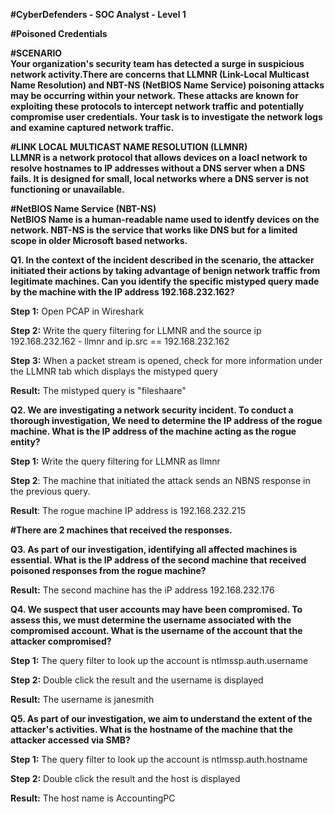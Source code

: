 **#CyberDefenders - SOC Analyst - Level 1**

**#Poisoned Credentials**

**#SCENARIO**<br>
**Your organization's security team has detected a surge in suspicious network activity.There are concerns that LLMNR (Link-Local Multicast Name Resolution) and NBT-NS (NetBIOS Name Service) poisoning attacks may be occurring within your network. These attacks are known for exploiting these protocols to intercept network traffic and potentially compromise user credentials. Your task is to investigate the network logs and examine captured network traffic.**

**#LINK LOCAL MULTICAST NAME RESOLUTION (LLMNR)**<br>
**LLMNR is a network protocol that allows devices on a loacl network to resolve hostnames to IP addresses without a DNS server when a DNS fails. It is designed for small, local networks where a DNS server is not functioning or unavailable.**

**#NetBIOS Name Service (NBT-NS)**<br>
**NetBIOS Name is a human-readable name used to identfy devices on the network. NBT-NS is the service that works like DNS but for a limited scope in older Microsoft based networks.**

**Q1. In the context of the incident described in the scenario, the attacker initiated their actions by taking advantage of benign network traffic from legitimate machines. Can you identify the specific mistyped query made by the machine with the IP address 192.168.232.162?**

**Step 1:** Open PCAP in Wireshark

**Step 2:** Write the query filtering for LLMNR and the source ip 192.168.232.162 - llmnr and ip.src == 192.168.232.162

**Step 3:** When a packet stream is opened, check for more information under the LLMNR tab which displays the mistyped query

**Result:** The mistyped query is "fileshaare"

**Q2. We are investigating a network security incident. To conduct a thorough investigation, We need to determine the IP address of the rogue machine. What is the IP address of the machine acting as the rogue entity?**

**Step 1:** Write the query filtering for LLMNR as llmnr

**Step 2**: The machine that initiated the attack sends an NBNS response in the previous query.

**Result**: The rogue machine IP address is 192.168.232.215

**#There are 2 machines that received the responses.** 

**Q3. As part of our investigation, identifying all affected machines is essential. What is the IP address of the second machine that received poisoned responses from the rogue machine?**

**Result:** The second machine has the iP address 192.168.232.176

**Q4. We suspect that user accounts may have been compromised. To assess this, we must determine the username associated with the compromised account. What is the username of the account that the attacker compromised?**

**Step 1:** The query filter to look up the account is ntlmssp.auth.username

**Step 2:** Double click the result and the username is displayed

**Result:** The username is janesmith

**Q5. As part of our investigation, we aim to understand the extent of the attacker's activities. What is the hostname of the machine that the attacker accessed via SMB?**

**Step 1:** The query filter to look up the account is ntlmssp.auth.hostname

**Step 2:** Double click the result and the host is displayed

**Result:** The host name is AccountingPC

 
